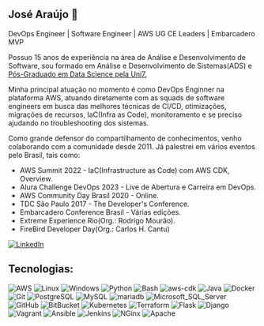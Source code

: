 ## José Araújo 👋
DevOps Engineer | Software Engineer | AWS UG CE Leaders | Embarcadero MVP

Possuo 15 anos de experiência na área de Análise e Desenvolvimento de Software, sou formado em Análise e Desenvolvimento de Sistemas(ADS) e [Pós-Graduado em Data Science pela Uni7.](https://www.uni7.edu.br/posgraduacao/especializacao-em-ciencia-de-dados/)

Minha principal atuação no momento é como DevOps Enginner na plataforma AWS, atuando diretamente com as squads de software engineers em busca das melhores técnicas de CI/CD, otimizações, migrações de recursos, IaC(Infra as Code), monitoramento e se preciso ajudando no troubleshooting dos sistemas.

Como grande defensor do compartilhamento de conhecimentos, venho colaborando com a comunidade desde 2011. Já palestrei em vários eventos pelo Brasil, tais como:
- AWS Summit 2022 - IaC(Infrastructure as Code) com AWS CDK, Overview.
- Alura Challenge DevOps 2023 - Live de Abertura e Carreira em DevOps.
- AWS Community Day Brasil 2020 - Online.
- TDC São Paulo 2017 - The Developer's Conference.
- Embarcadero Conference Brasil - Várias edições.
- Extreme Experience Rio(Org.: Rodrigo Mourão).
- FireBird Developer Day(Org.: Carlos H. Cantu)

[![LinkedIn](https://img.shields.io/badge/LinkedIn-0077B5?style=for-the-badge&logo=linkedin&logoColor=white)](https://www.linkedin.com/in/joseafilho/)


## Tecnologias:
![AWS](https://img.shields.io/badge/AWS-000?style=for-the-badge&logo=Amazon-AWS&logoColor=F90)
![Linux](https://img.shields.io/badge/Linux-000?style=for-the-badge&logo=Linux)
![Windows](https://img.shields.io/badge/Windows-000?style=for-the-badge&logo=microsoft)
![Python](https://img.shields.io/badge/Python-000?style=for-the-badge&logo=Python)
![Bash](https://img.shields.io/badge/Bash-000?style=for-the-badge&logo=gnu-bash)
![aws-cdk](https://img.shields.io/badge/AWS_CDK-000?style=for-the-badge&logo=aws-cdk)
![Java](https://img.shields.io/badge/Java-000?style=for-the-badge&logo=Java)
![Docker](https://img.shields.io/badge/Docker-000?style=for-the-badge&logo=Docker)
![Git](https://img.shields.io/badge/Git-000?style=for-the-badge&logo=Git)
![PostgreSQL](https://img.shields.io/badge/PostgreSQL-000?style=for-the-badge&logo=PostgreSQL)
![MySQL](https://img.shields.io/badge/MySQL-000?style=for-the-badge&logo=MySQL)
![mariadb](https://img.shields.io/badge/mariadb-000?style=for-the-badge&logo=mariadb)
![Microsoft_SQL_Server](https://img.shields.io/badge/Microsoft_SQL_Server-000?style=for-the-badge&logo=microsoft-sql-server)
![GitHub](https://img.shields.io/badge/GitHub-000?style=for-the-badge&logo=GitHub)
![BitBucket](https://img.shields.io/badge/BitBucket-000?style=for-the-badge&logo=BitBucket)
![Kubernetes](https://img.shields.io/badge/Kubernetes-000?style=for-the-badge&logo=Kubernetes)
![Terraform](https://img.shields.io/badge/Terraform-000?style=for-the-badge&logo=Terraform)
![Flask](https://img.shields.io/badge/Flask-000?style=for-the-badge&logo=Flask)
![Django](https://img.shields.io/badge/Django-000?style=for-the-badge&logo=Django)
![Vagrant](https://img.shields.io/badge/Vagrant-000?style=for-the-badge&logo=Vagrant)
![Ansible](https://img.shields.io/badge/Ansible-000?style=for-the-badge&logo=Ansible)
![Jenkins](https://img.shields.io/badge/Jenkins-000?style=for-the-badge&logo=Jenkins)
![NGinx](https://img.shields.io/badge/NGinx-000?style=for-the-badge&logo=NGinx)
![Apache](https://img.shields.io/badge/Apache-000?style=for-the-badge&logo=Apache)
